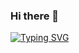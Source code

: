 ### Hi there 👋
<a href="https://git.io/typing-svg"><img src="https://readme-typing-svg.herokuapp.com?font=Fira+Code&pause=1000&width=435&lines=Hi%2Ci+am+wang-jey-yi;Hello%2Cvisitor" alt="Typing SVG" /></a>
<!--
**daydream456/daydream456** is a ✨ _special_ ✨ repository because its `README.md` (this file) appears on your GitHub profile.

Here are some ideas to get you started:

- 🔭 I’m currently working on asia university.
- 🌱 I’m currently a studend.
- 👯 I’m looking to collaborate on learning AIGC and PYTHON.

